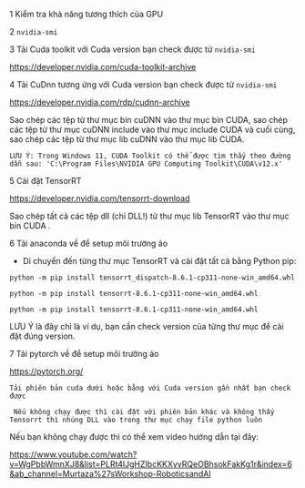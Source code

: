 1 Kiểm tra khả năng tương thích của GPU 

2 `nvidia-smi`

3  Tải Cuda toolkit với Cuda version bạn check được từ `nvidia-smi`

https://developer.nvidia.com/cuda-toolkit-archive

4 Tải CuDnn tương ứng với Cuda version bạn check được từ `nvidia-smi`

https://developer.nvidia.com/rdp/cudnn-archive

Sao chép các tệp từ thư mục bin cuDNN vào thư mục bin CUDA, sao chép các tệp từ thư mục cuDNN include vào thư mục include CUDA và cuối cùng, sao chép các tệp từ thư mục lib cuDNN vào thư mục lib CUDA. 

`LƯU Ý: Trong Windows 11, CUDA Toolkit có thể được tìm thấy theo đường dẫn sau: 'C:\Program Files\NVIDIA GPU Computing Toolkit\CUDA\v12.x'`

5 Cài đặt TensorRT

https://developer.nvidia.com/tensorrt-download

Sao chép tất cả  các tệp dll (chỉ DLL!) từ thư mục lib TensorRT vào  thư mục bin CUDA .

6 Tải anaconda về để setup môi trường ảo

- Di chuyển đến từng thư mục TensorRT và cài đặt tất cả bằng Python pip:

`python -m pip install tensorrt_dispatch-8.6.1-cp311-none-win_amd64.whl`

`python -m pip install tensorrt-8.6.1-cp311-none-win_amd64.whl`

`python -m pip install tensorrt-8.6.1-cp311-none-win_amd64.whl`

LƯU Ý là đây chỉ là ví dụ, bạn cần check version của từng thư mục để cài đặt đúng version.

7 Tải pytorch về để setup môi trường ảo

https://pytorch.org/

`Tải phiên bản cuda dưới hoặc bằng với Cuda version gần nhất bạn check được`

` Nếu không chạy được thì cài đặt với phiên bản khác và không thấy Tensorrt thì nhúng DLL vào trong thư mục chạy file python luôn`

Nếu bạn không chạy được thì có thể xem video hướng dẫn tại đây:

https://www.youtube.com/watch?v=WgPbbWmnXJ8&list=PLRt4lJgHZIbcKKXyyRQeOBhsokFakKg1r&index=6&ab_channel=Murtaza%27sWorkshop-RoboticsandAI
